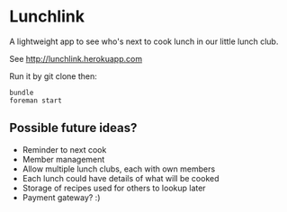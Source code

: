 Lunchlink
=========

A lightweight app to see who's next to cook lunch in our little lunch club.

See http://lunchlink.herokuapp.com

Run it by git clone then:

    bundle
    foreman start

Possible future ideas?
----------------------

 * Reminder to next cook
 * Member management
 * Allow multiple lunch clubs, each with own members
 * Each lunch could have details of what will be cooked
 * Storage of recipes used for others to lookup later
 * Payment gateway? :)

